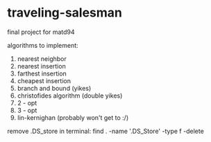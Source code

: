 # traveling-salesman
final project for matd94

algorithms to implement:
1. nearest neighbor
2. nearest insertion
3. farthest insertion
4. cheapest insertion
5. branch and bound (yikes)
5. christofides algorithm (double yikes)
6. 2 - opt
7. 3 - opt
8. lin-kernighan (probably won't get to :/)


remove .DS_store in terminal: find . -name '.DS_Store' -type f -delete
